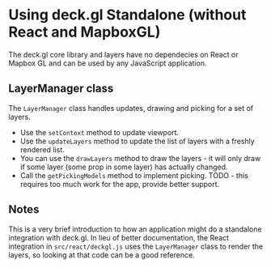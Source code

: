 # Using deck.gl Standalone (without React and MapboxGL)

The deck.gl core library and layers have no dependecies on React or
Mapbox GL and can be used by any JavaScript application.

## LayerManager class

The `LayerManager` class handles updates, drawing and picking for a set of
layers.

* Use the `setContext` method to update viewport.
* Use the `updateLayers` method to update the list of layers with a
  freshly rendered list.
* You can use the `drawLayers` method to draw the layers - it will only
  draw if some layer (some prop in some layer) has actually changed.
* Call the `getPickingModels` method to implement picking.
  TODO - this requires too much work for the app, provide better support.

## Notes

This is a very brief introduction to how an application might do a standalone
integration with deck.gl. In lieu of better documentation, the React
integration in `src/react/deckgl.js` uses the `LayerManager` class to render
the layers, so looking at that code can be a good reference.
